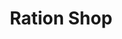 ---
title: "Ration Shop"
url: /kannur/ration-shop-chala-thannada-chakkarakkal-road-2/
shop: convenience
---